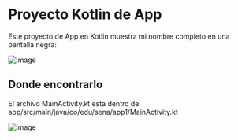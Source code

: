 # Proyecto Kotlin de App

Este proyecto de App en Kotlin muestra mi nombre completo en una pantalla negra:

![image](https://github.com/user-attachments/assets/7391403e-ea06-434b-b00c-e85174bc6d13)


## Donde encontrarlo

El archivo MainActivity.kt esta dentro de app/src/main/java/co/edu/sena/app1/MainActivity.kt

![image](https://github.com/user-attachments/assets/396a6103-d543-45be-a867-231001701ce7)

